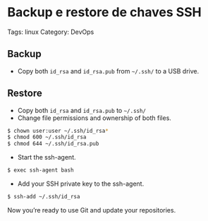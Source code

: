 # Backup e restore de chaves SSH

Tags: linux
Category: DevOps

## **Backup**

- Copy both `id_rsa` and `id_rsa.pub` from `~/.ssh/` to a USB drive.

## **Restore**

- Copy both `id_rsa` and `id_rsa.pub` to `~/.ssh/`
- Change file permissions and ownership of both files.

```bash
$ chown user:user ~/.ssh/id_rsa*
$ chmod 600 ~/.ssh/id_rsa
$ chmod 644 ~/.ssh/id_rsa.pub
```

- Start the ssh-agent.

```bash
$ exec ssh-agent bash
```

- Add your SSH private key to the ssh-agent.

```bash
$ ssh-add ~/.ssh/id_rsa
```

Now you’re ready to use Git and update your repositories.